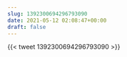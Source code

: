```yaml
---
slug: 1392300694296793090
date: 2021-05-12 02:08:47+00:00
draft: false
---
```


{{< tweet 1392300694296793090 >}}
